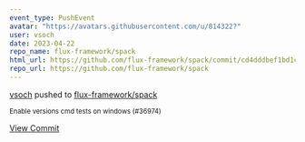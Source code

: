 ```yaml
---
event_type: PushEvent
avatar: "https://avatars.githubusercontent.com/u/814322?"
user: vsoch
date: 2023-04-22
repo_name: flux-framework/spack
html_url: https://github.com/flux-framework/spack/commit/cd4dddbef1bd1c05fb1b8c47ee373a3f7eea22b3
repo_url: https://github.com/flux-framework/spack
---
```


<a href='https://github.com/vsoch' target='_blank'>vsoch</a> pushed to <a href='https://github.com/flux-framework/spack' target='_blank'>flux-framework/spack</a>

<small>Enable versions cmd tests on windows (#36974)</small>

<a href='https://github.com/flux-framework/spack/commit/cd4dddbef1bd1c05fb1b8c47ee373a3f7eea22b3' target='_blank'>View Commit</a>